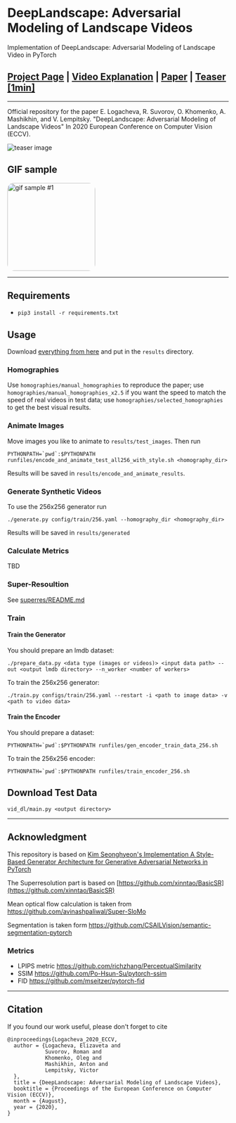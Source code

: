 # DeepLandscape: Adversarial Modeling of Landscape Videos
Implementation of DeepLandscape: Adversarial Modeling of Landscape Video in PyTorch
## [Project Page](https://advimman.github.io/deep-landscape/) | [Video Explanation](https://youtu.be/mnYIx9DwVlE) | [Paper](https://www.ecva.net/papers/eccv_2020/papers_ECCV/papers/123680256.pdf) | [Teaser [1min]](https://youtu.be/2CoQRf5qXWY)
---

Official repository for the paper E. Logacheva, R. Suvorov, O. Khomenko, A. Mashikhin, and V. Lempitsky. "DeepLandscape: Adversarial Modeling of Landscape Videos" In 2020 European Conference on Computer Vision (ECCV).

![teaser image](./docs/img/01_intro_grid.jpg)

## GIF sample
<img src="./docs/img/gifs/2-1336_homman3.mp4_frames.gif" width="200" style="border-radius: 15px;" alt="gif sample #1">

---

## Requirements
* `pip3 install -r requirements.txt`

## Usage
Download [everything from here](https://drive.google.com/drive/folders/1HqrT8SwkPOg_N9b2-KLZGUAi4OiLMFEz?usp=sharing) and put in the `results` directory.

### Homographies
Use ``homographies/manual_homographies`` to reproduce the paper; use ``homographies/manual_homographies_x2.5`` if you want the speed to match the speed of real videos in test data; use `homographies/selected_homographies` to get the best visual results.

### Animate Images
Move images you like to animate to `results/test_images`. Then run

``PYTHONPATH=`pwd`:$PYTHONPATH runfiles/encode_and_animate_test_all256_with_style.sh <homography_dir>``

Results will be saved in `results/encode_and_animate_results`.

### Generate Synthetic Videos
To use the 256x256 generator run

`./generate.py config/train/256.yaml --homography_dir <homography_dir>`

Results will be saved in `results/generated`

### Calculate Metrics
TBD

### Super-Resoultion
See [superres/README.md](superres/README.md)

### Train
#### Train the Generator
You should prepare an lmdb dataset:

`./prepare_data.py <data type (images or videos)> <input data path> --out <output lmdb directory> --n_worker <number of workers>`

To train the 256x256 generator:

`./train.py configs/train/256.yaml --restart -i <path to image data> -v <path to video data>`

#### Train the Encoder
You should prepare a dataset:

``PYTHONPATH=`pwd`:$PYTHONPATH runfiles/gen_encoder_train_data_256.sh``

To train the 256x256 encoder:

``PYTHONPATH=`pwd`:$PYTHONPATH runfiles/train_encoder_256.sh``

## Download Test Data
`vid_dl/main.py <output directory>`

-----
## Acknowledgment
This repository is based on [Kim Seonghyeon's Implementation A Style-Based Generator Architecture for Generative Adversarial Networks in PyTorch](https://github.com/rosinality/style-based-gan-pytorch)

The Superresolution part is based on [https://github.com/xinntao/BasicSR](https://github.com/xinntao/BasicSR)

Mean optical flow calculation is taken from https://github.com/avinashpaliwal/Super-SloMo

Segmentation is taken form https://github.com/CSAILVision/semantic-segmentation-pytorch

### Metrics
* LPIPS metric https://github.com/richzhang/PerceptualSimilarity
* SSIM https://github.com/Po-Hsun-Su/pytorch-ssim
* FID https://github.com/mseitzer/pytorch-fid

-----

## Citation
If you found our work useful, please don't forget to cite
```
@inproceedings{Logacheva_2020_ECCV,
  author = {Logacheva, Elizaveta and
            Suvorov, Roman and
            Khomenko, Oleg and
            Mashikhin, Anton and
            Lempitsky, Victor
  },
  title = {DeepLandscape: Adversarial Modeling of Landscape Videos},
  booktitle = {Proceedings of the European Conference on Computer Vision (ECCV)},
  month = {August},
  year = {2020},
}
```
